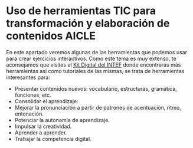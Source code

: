 # Uso de herramientas TIC para transformación y elaboración de contenidos AICLE

En este apartado veremos algunas de las herramientas que podemos usar para crear ejercicios interactivos. Como este tema es muy extenso, te aconsejamos que visites el [Kit Digital del INTEF](http://formacion.educalab.es/course/view.php?id=483) donde encontraras más herramientas así como tutoriales de las mismas, se trata de herramientas interesantes para:

* Presentar contenidos nuevos: vocabulario, estructuras, gramática, funciones, etc.
* Consolidar el aprendizaje.
* Mejorar la pronunciación a partir de patrones de acentuación, ritmo, entonación.
* Potenciar la autonomía de aprendizaje.
* Impulsar la creatividad.
* Aprender a aprender.
* Trabajar la competencia digital.



